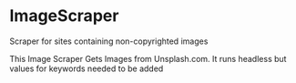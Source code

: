 # ImageScraper
Scraper for sites containing non-copyrighted images

This Image Scraper Gets Images from Unsplash.com.
It runs headless but values for keywords needed to be added
